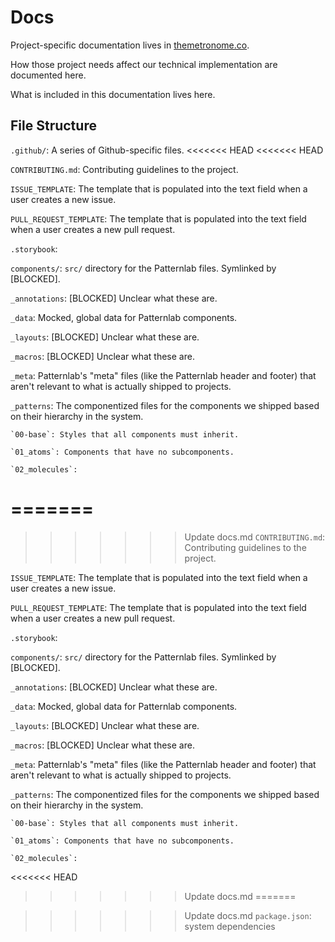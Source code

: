 # Docs
Project-specific documentation lives in [themetronome.co](http://themetronome.co). 

How those project needs affect our technical implementation are documented here.

What is included in this documentation lives here.

## File Structure
`.github/`: A series of Github-specific files.
<<<<<<< HEAD
<<<<<<< HEAD

  `CONTRIBUTING.md`: Contributing guidelines to the project.

  `ISSUE_TEMPLATE`: The template that is populated into the text field when a user creates a new issue.
 
   `PULL_REQUEST_TEMPLATE`: The template that is populated into the text field when a user creates a new pull request.

`.storybook`: 

`components/`: `src/` directory for the Patternlab files. Symlinked by [BLOCKED].

  `_annotations`: [BLOCKED] Unclear what these are.
  
  `_data`: Mocked, global data for Patternlab components.
  
  `_layouts`: [BLOCKED] Unclear what these are.
  
  `_macros`: [BLOCKED] Unclear what these are.
  
  `_meta`: Patternlab's "meta" files (like the Patternlab header and footer) that aren't relevant to what is actually shipped to projects.
  
  `_patterns`: The componentized files for the components we shipped based on their hierarchy in the system.
    
    `00-base`: Styles that all components must inherit.
    
    `01_atoms`: Components that have no subcomponents.
    
    `02_molecules`: 

=======
=======

>>>>>>> Update docs.md
  `CONTRIBUTING.md`: Contributing guidelines to the project.

  `ISSUE_TEMPLATE`: The template that is populated into the text field when a user creates a new issue.
 
   `PULL_REQUEST_TEMPLATE`: The template that is populated into the text field when a user creates a new pull request.

`.storybook`: 

`components/`: `src/` directory for the Patternlab files. Symlinked by [BLOCKED].

  `_annotations`: [BLOCKED] Unclear what these are.
  
  `_data`: Mocked, global data for Patternlab components.
  
  `_layouts`: [BLOCKED] Unclear what these are.
  
  `_macros`: [BLOCKED] Unclear what these are.
  
  `_meta`: Patternlab's "meta" files (like the Patternlab header and footer) that aren't relevant to what is actually shipped to projects.
  
  `_patterns`: The componentized files for the components we shipped based on their hierarchy in the system.
    
    `00-base`: Styles that all components must inherit.
    
    `01_atoms`: Components that have no subcomponents.
    
    `02_molecules`: 
<<<<<<< HEAD
>>>>>>> Update docs.md
=======

>>>>>>> Update docs.md
`package.json`: system dependencies
